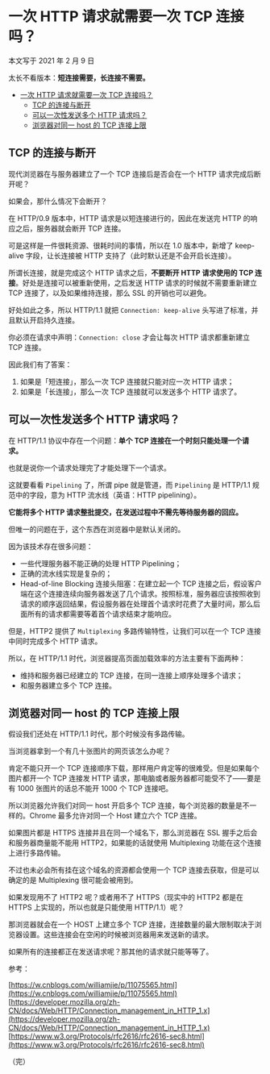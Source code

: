 # 一次 HTTP 请求就需要一次 TCP 连接吗？

本文写于 2021 年 2 月 9 日

太长不看版本：**短连接需要，长连接不需要。**

- [一次 HTTP 请求就需要一次 TCP 连接吗？](#一次-http-请求就需要一次-tcp-连接吗)
  - [TCP 的连接与断开](#tcp-的连接与断开)
  - [可以一次性发送多个 HTTP 请求吗？](#可以一次性发送多个-http-请求吗)
  - [浏览器对同一 host 的 TCP 连接上限](#浏览器对同一-host-的-tcp-连接上限)

## TCP 的连接与断开

现代浏览器在与服务器建立了一个 TCP 连接后是否会在一个 HTTP 请求完成后断开呢？

如果会，那什么情况下会断开？

在 HTTP/0.9 版本中，HTTP 请求是以短连接进行的，因此在发送完 HTTP 的响应之后，服务器就会断开 TCP 连接。

可是这样是一件很耗资源、很耗时间的事情，所以在 1.0 版本中，新增了 keep-alive 字段，让长连接被 HTTP 支持了（此时默认还是不会开启长连接）。

所谓长连接，就是完成这个 HTTP 请求之后，**不要断开 HTTP 请求使用的 TCP 连接**。好处是连接可以被重新使用，之后发送 HTTP 请求的时候就不需要重新建立 TCP 连接了，以及如果维持连接，那么 SSL 的开销也可以避免。

好处如此之多，所以 HTTP/1.1 就把 `Connection: keep-alive` 头写进了标准，并且默认开启持久连接。

你必须在请求中声明：`Connection: close` 才会让每次 HTTP 请求都重新建立 TCP 连接。

因此我们有了答案：

1. 如果是「短连接」，那么一次 TCP 连接就只能对应一次 HTTP 请求；
2. 如果是「长连接」，那么一次 TCP 连接就可以发送多个 HTTP 请求了。

## 可以一次性发送多个 HTTP 请求吗？

在 HTTP/1.1 协议中存在一个问题：**单个 TCP 连接在一个时刻只能处理一个请求。**

也就是说你一个请求处理完了才能处理下一个请求。

这就要看看 `Pipelining` 了，所谓 pipe 就是管道，而 `Pipelining` 是 HTTP/1.1 规范中的字段，意为 HTTP 流水线（英语：HTTP pipelining）。

**它能将多个 HTTP 请求整批提交，在发送过程中不需先等待服务器的回应。**

但唯一的问题在于，这个东西在浏览器中是默认关闭的。

因为该技术存在很多问题：

- 一些代理服务器不能正确的处理 HTTP Pipelining；
- 正确的流水线实现是复杂的；
- Head-of-line Blocking 连接头阻塞：在建立起一个 TCP 连接之后，假设客户端在这个连接连续向服务器发送了几个请求。按照标准，服务器应该按照收到请求的顺序返回结果，假设服务器在处理首个请求时花费了大量时间，那么后面所有的请求都需要等着首个请求结束才能响应。

但是，HTTP2 提供了 `Multiplexing` 多路传输特性，让我们可以在一个 TCP 连接中同时完成多个 HTTP 请求。

所以，在 HTTP/1.1 时代，浏览器提高页面加载效率的方法主要有下面两种：

- 维持和服务器已经建立的 TCP 连接，在同一连接上顺序处理多个请求；
- 和服务器建立多个 TCP 连接。

## 浏览器对同一 host 的 TCP 连接上限

假设我们还处在 HTTP/1.1 时代，那个时候没有多路传输。

当浏览器拿到一个有几十张图片的网页该怎么办呢？

肯定不能只开一个 TCP 连接顺序下载，那样用户肯定等的很难受。但是如果每个图片都开一个 TCP 连接发 HTTP 请求，那电脑或者服务器都可能受不了——要是有 1000 张图片的话总不能开 1000 个 TCP 连接吧。

所以浏览器允许我们对同一 host 开启多个 TCP 连接，每个浏览器的数量是不一样的。Chrome 最多允许对同一个 Host 建立六个 TCP 连接。

如果图片都是 HTTPS 连接并且在同一个域名下，那么浏览器在 SSL 握手之后会和服务器商量能不能用 HTTP2，如果能的话就使用 Multiplexing 功能在这个连接上进行多路传输。

不过也未必会所有挂在这个域名的资源都会使用一个 TCP 连接去获取，但是可以确定的是 Multiplexing 很可能会被用到。

如果发现用不了 HTTP2 呢？或者用不了 HTTPS（现实中的 HTTP2 都是在 HTTPS 上实现的，所以也就是只能使用 HTTP/1.1）呢？

那浏览器就会在一个 HOST 上建立多个 TCP 连接，连接数量的最大限制取决于浏览器设置。这些连接会在空闲的时候被浏览器用来发送新的请求。

如果所有的连接都正在发送请求呢？那其他的请求就只能等等了。

参考：

[https://w.cnblogs.com/williamjie/p/11075565.html](https://w.cnblogs.com/williamjie/p/11075565.html)
[https://developer.mozilla.org/zh-CN/docs/Web/HTTP/Connection_management_in_HTTP_1.x](https://developer.mozilla.org/zh-CN/docs/Web/HTTP/Connection_management_in_HTTP_1.x)
[https://www.w3.org/Protocols/rfc2616/rfc2616-sec8.html](https://www.w3.org/Protocols/rfc2616/rfc2616-sec8.html)

（完）
